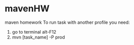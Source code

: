 # mavenHW
maven homework
To run task with another profile you need:
1) go to terminal alt-F12
2) mvn [task_name] -P prod
